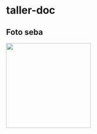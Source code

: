 # taller-doc
## Foto seba


<img src="[https://media.licdn.com/dms/image/D4E03AQEZT68XO2VnBw/profile-displayphoto-shrink_800_800/0/1681929528444?e=2147483647&v=beta&t=LzLhS5AHfDH0CdlTKrRGFEcmoL2udbNx6WopmIk4ffs](https://media.licdn.com/media/AAYQAQSOAAgAAQAAAAAAAB-zrMZEDXI2T62PSuT6kpB6qg.png)"  width="230">
